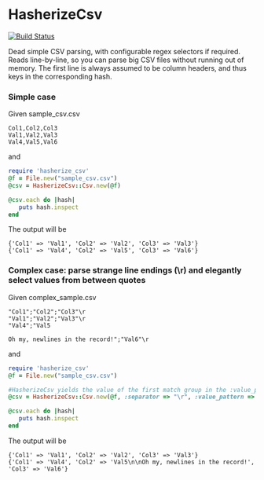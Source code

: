 # HasherizeCsv
[![Build Status](https://travis-ci.org/bbradbury/hasherize_csv.png)](https://travis-ci.org/bbradbury/hasherize_csv)

Dead simple CSV parsing, with configurable regex selectors if required. 
Reads line-by-line, so you can parse big CSV files without running out of memory.
The first line is always assumed to be column headers, and thus keys in the corresponding hash.

### Simple case
Given sample_csv.csv
```csv
Col1,Col2,Col3
Val1,Val2,Val3
Val4,Val5,Val6
```

and
```ruby
require 'hasherize_csv'
@f = File.new("sample_csv.csv")
@csv = HasherizeCsv::Csv.new(@f)

@csv.each do |hash|
   puts hash.inspect
end
```

The output will be
```
{'Col1' => 'Val1', 'Col2' => 'Val2', 'Col3' => 'Val3'}
{'Col1' => 'Val4', 'Col2' => 'Val5', 'Col3' => 'Val6'}
```

### Complex case: parse strange line endings (\r) and elegantly select values from between quotes
Given complex_sample.csv
```csv
"Col1";"Col2";"Col3"\r
"Val1";"Val2";"Val3"\r
"Val4";"Val5

Oh my, newlines in the record!";"Val6"\r
```

and
```ruby
require 'hasherize_csv'
@f = File.new("sample_csv.csv")

#HasherizeCsv yields the value of the first match group in the :value_pattern regex
@csv = HasherizeCsv::Csv.new(@f, :separator => "\r", :value_pattern => /\"(.*?)\"/m)

@csv.each do |hash|
   puts hash.inspect
end
```

The output will be
```
{'Col1' => 'Val1', 'Col2' => 'Val2', 'Col3' => 'Val3'}
{'Col1' => 'Val4', 'Col2' => 'Val5\n\nOh my, newlines in the record!', 'Col3' => 'Val6'}
```

